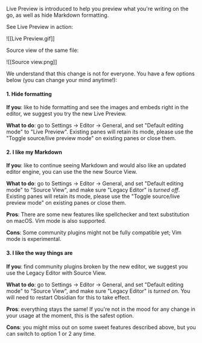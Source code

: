 Live Preview is introduced to help you preview what you're writing on the go, as well as hide Markdown formatting.

See Live Preview in action:

![[Live Preview.gif]]

Source view of the same file:

![[Source view.png]]

We understand that this change is not for everyone. You have a few options below (you can change your mind anytime!):

#### 1. Hide formatting

**If you**: like to hide formatting and see the images and embeds right in the editor, we suggest you try the new Live Preview.

**What to do**: go to Settings -> Editor -> General, and set "Default editing mode" to "Live Preview". Existing panes will retain its mode, please use the "Toggle source/live preview mode" on existing panes or close them.

#### 2. I like my Markdown

**If you**: like to continue seeing Markdown and would also like an updated editor engine, you can use the the new Source View.

**What to do**: go to Settings -> Editor -> General, and set "Default editing mode" to "Source View", and make sure "Legacy Editor" is *turned off*. Existing panes will retain its mode, please use the "Toggle source/live preview mode" on existing panes or close them.

**Pros**: There are some new features like spellchecker and text substitution on macOS. Vim mode is also supported.

**Cons**: Some community plugins might not be fully compatible yet; Vim mode is experimental.

#### 3. I like the way things are

**If you**: find community plugins broken by the new editor, we suggest you use the Legacy Editor with Source View.

**What to do**: go to Settings -> Editor -> General, and set "Default editing mode" to "Source View", and make sure "Legacy Editor" is *turned on*. You will need to restart Obsidian for this to take effect.

**Pros**: everything stays the same! If you're not in the mood for any change in your usage at the moment, this is the safest option.

**Cons**: you might miss out on some sweet features described above, but you can switch to option 1 or 2 any time.